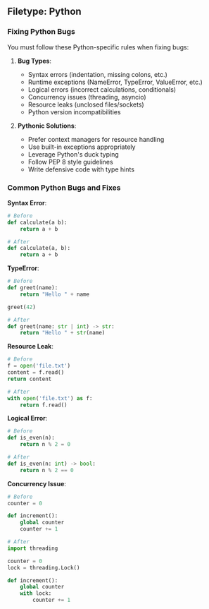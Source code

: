 ## Filetype: Python

### Fixing Python Bugs

You must follow these Python-specific rules when fixing bugs:

1. **Bug Types**:

   - Syntax errors (indentation, missing colons, etc.)
   - Runtime exceptions (NameError, TypeError, ValueError, etc.)
   - Logical errors (incorrect calculations, conditionals)
   - Concurrency issues (threading, asyncio)
   - Resource leaks (unclosed files/sockets)
   - Python version incompatibilities

2. **Pythonic Solutions**:

   - Prefer context managers for resource handling
   - Use built-in exceptions appropriately
   - Leverage Python's duck typing
   - Follow PEP 8 style guidelines
   - Write defensive code with type hints

### Common Python Bugs and Fixes

**Syntax Error**:

```python
# Before
def calculate(a b):
    return a + b

# After
def calculate(a, b):
    return a + b
```

**TypeError**:

```python
# Before
def greet(name):
    return "Hello " + name

greet(42)

# After
def greet(name: str | int) -> str:
    return "Hello " + str(name)
```

**Resource Leak**:

```python
# Before
f = open('file.txt')
content = f.read()
return content

# After
with open('file.txt') as f:
    return f.read()
```

**Logical Error**:

```python
# Before
def is_even(n):
    return n % 2 = 0

# After
def is_even(n: int) -> bool:
    return n % 2 == 0
```

**Concurrency Issue**:

```python
# Before
counter = 0

def increment():
    global counter
    counter += 1

# After
import threading

counter = 0
lock = threading.Lock()

def increment():
    global counter
    with lock:
        counter += 1
```
